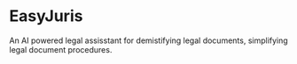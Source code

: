 # EasyJuris
An AI powered legal assisstant for demistifying legal documents, simplifying legal document procedures. 
